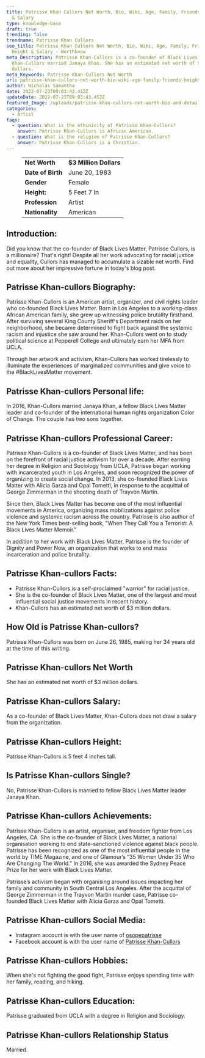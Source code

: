 ```yaml
---
title: Patrisse Khan Cullors Net Worth, Bio, Wiki, Age, Family, Friends, Height
  & Salary
type: knowledge-base
draft: true
trending: false
trendname: Patrisse Khan Cullors
seo_title: Patrisse Khan Cullors Net Worth, Bio, Wiki, Age, Family, Friends,
  Height & Salary - Worthknow
meta_Description: Patrisse Khan-Cullors is a co-founder of Black Lives.  2016,
  Khan-Cullors married Janaya Khan. She has an estimated net worth of $3 million
  dollars.
meta_Keywords: Patrisse Khan Cullors Net Worth
url: patrisse-khan-cullors-net-worth-bio-wiki-age-family-friends-height-salary
author: Nicholas Samantha
date: 2022-07-23T09:03:43.412Z
updateDate: 2022-07-23T09:03:43.452Z
featured_Image: /uploads/patrisse-khan-cullors-net-worth-bio-and-details-.webp
categories:
  - Artist
faqs:
  - question: What is the ethinicity of Patrisse Khan-Cullors?
    answer: Patrisse Khan-Cullors is African American.
  - question: What is the religion of Patrisse Khan-Cullors?
    answer: Patrisse Khan-Cullors is a Christian.
---
```

<figure class="wp-block-table is-style-stripes">
  <table>
    <tbody>
      <tr>
        <td>
          <strong>Net Worth</strong>
        </td>
        <td>
          <strong>$3 Million Dollars</strong>
        </td>
      </tr>
      <tr>
        <td>
          <strong>Date of Birth</strong>
        </td>
        <td>June 20, 1983</td>
      </tr>
      <tr>
        <td>
          <strong>Gender</strong>
        </td>
        <td>Female</td>
      </tr>
      <tr>
        <td>
          <strong>Height:</strong>
        </td>
        <td>5 Feet 7 In</td>
      </tr>
      <tr>
        <td>
          <strong>Profession</strong>
        </td>
        <td>Artist</td>
      </tr>
      <tr>
        <td>
          <strong>Nationality</strong>
        </td>
        <td>American</td>
      </tr>
    </tbody>
  </table>
</figure>

## **Introduction:**

Did you know that the co-founder of Black Lives Matter, Patrisse Cullors, is a millionaire? That's right! Despite all her work advocating for racial justice and equality, Cullors has managed to accumulate a sizable net worth. Find out more about her impressive fortune in today's blog post.

## **Patrisse Khan-cullors Biography:**

Patrisse Khan-Cullors is an American artist, organizer, and civil rights leader who co-founded Black Lives Matter. Born in Los Angeles to a working-class African American family, she grew up witnessing police brutality firsthand. After surviving several King County Sheriff's Department raids on her neighborhood, she became determined to fight back against the systemic racism and injustice she saw around her. Khan-Cullors went on to study political science at Pepperell College and ultimately earn her MFA from UCLA.

Through her artwork and activism, Khan-Cullors has worked tirelessly to illuminate the experiences of marginalized communities and give voice to the #BlackLivesMatter movement. 

## **Patrisse Khan-cullors Personal life:**

In 2016, Khan-Cullors married Janaya Khan, a fellow Black Lives Matter leader and co-founder of the international human rights organization Color of Change. The couple has two sons together.

## **Patrisse Khan-cullors Professional Career:**

Patrisse Khan-Cullors is a co-founder of Black Lives Matter, and has been on the forefront of racial justice activism for over a decade. After earning her degree in Religion and Sociology from UCLA, Patrisse began working with incarcerated youth in Los Angeles, and soon recognized the power of organizing to create social change. In 2013, she co-founded Black Lives Matter with Alicia Garza and Opal Tometti, in response to the acquittal of George Zimmerman in the shooting death of Trayvon Martin.

Since then, Black Lives Matter has become one of the most influential movements in America, organizing mass mobilizations against police violence and systemic racism across the country. Patrisse is also author of the New York Times best-selling book, "When They Call You a Terrorist: A Black Lives Matter Memoir."

In addition to her work with Black Lives Matter, Patrisse is the founder of Dignity and Power Now, an organization that works to end mass incarceration and police brutality.

## **Patrisse Khan-cullors Facts:**

* Patrisse Khan-Cullors is a self-proclaimed "warrior" for racial justice.
* She is the co-founder of Black Lives Matter, one of the largest and most influential social justice movements in recent history.
* Khan-Cullors has an estimated net worth of $3 million dollars.

## **How Old is Patrisse Khan-cullors?**

Patrisse Khan-Cullors was born on June 26, 1985, making her 34 years old at the time of this writing.

## **Patrisse Khan-cullors Net Worth**

She has an estimated net worth of $3 million dollars.

## **Patrisse Khan-cullors Salary:**

As a co-founder of Black Lives Matter, Khan-Cullors does not draw a salary from the organization.

## **Patrisse Khan-cullors Height:**

Patrisse Khan-Cullors is 5 feet 4 inches tall.

## **Is Patrisse Khan-cullors Single?** 

No, Patrisse Khan-Cullors is married to fellow Black Lives Matter leader Janaya Khan.

## **Patrisse Khan-cullors Achievements:**

Patrisse Khan-Cullors is an artist, organiser, and freedom fighter from Los Angeles, CA. She is the co-founder of Black Lives Matter, a national organisation working to end state-sanctioned violence against black people. Patrisse has been recognized as one of the most influential people in the world by TIME Magazine, and one of Glamour’s “35 Women Under 35 Who Are Changing The World.” In 2016, she was awarded the Sydney Peace Prize for her work with Black Lives Matter.

Patrisse’s activism began with organising around issues impacting her family and community in South Central Los Angeles. After the acquittal of George Zimmerman in the Trayvon Martin murder case, Patrisse co-founded Black Lives Matter with Alicia Garza and Opal Tometti.

## **Patrisse Khan-cullors Social Media:**

* Instagram account is with the user name of <a href="https://www.instagram.com/osopepatrisse/" target="_blank" rel="nofollow"   rel="noopener">osopepatrisse</a>
* Facebook account is with the user name of <a href="https://www.facebook.com/people/Patrisse-Khan-Cullors/727718905/" target="_blank" rel="nofollow"   rel="noopener">Patrisse Khan-Cullors </a>

## **Patrisse Khan-cullors Hobbies:**

When she's not fighting the good fight, Patrisse enjoys spending time with her family, reading, and hiking.

## **Patrisse Khan-cullors Education:**

Patrisse graduated from UCLA with a degree in Religion and Sociology.

## **Patrisse Khan-cullors Relationship Status**

Married.